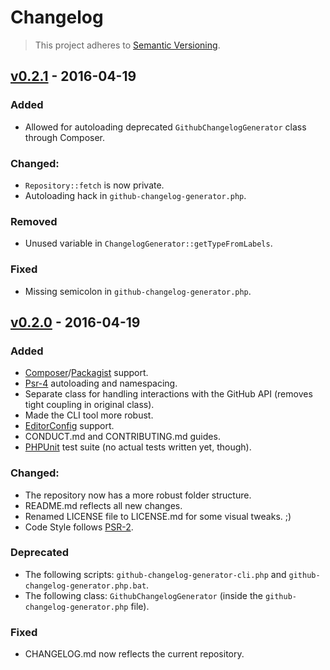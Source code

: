 # Changelog
> This project adheres to [Semantic Versioning](http://semver.org/).

## [v0.2.1](https://github.com/nbish11/github-changelog-generator/releases/tag/v0.2.1) - 2016-04-19
### Added
- Allowed for autoloading deprecated `GithubChangelogGenerator` class through Composer.

### Changed:
- `Repository::fetch` is now private.
- Autoloading hack in `github-changelog-generator.php`.

### Removed
- Unused variable in `ChangelogGenerator::getTypeFromLabels`.

### Fixed
- Missing semicolon in `github-changelog-generator.php`.

## [v0.2.0](https://github.com/nbish11/github-changelog-generator) - 2016-04-19
### Added
- [Composer](https://getcomposer.org/)/[Packagist](https://packagist.org/) support.
- [Psr-4](http://www.php-fig.org/psr/psr-4/) autoloading and namespacing.
- Separate class for handling interactions with the GitHub API (removes tight coupling in original class).
- Made the CLI tool more robust.
- [EditorConfig](http://editorconfig.org/) support.
- CONDUCT.md and CONTRIBUTING.md guides.
- [PHPUnit](https://phpunit.de/) test suite (no actual tests written yet, though).

### Changed:
- The repository now has a more robust folder structure.
- README.md reflects all new changes.
- Renamed LICENSE file to LICENSE.md for some visual tweaks. ;)
- Code Style follows [PSR-2](http://www.php-fig.org/psr/psr-2/).

### Deprecated
- The following scripts: `github-changelog-generator-cli.php` and `github-changelog-generator.php.bat`.
- The following class: `GithubChangelogGenerator` (inside the `github-changelog-generator.php` file).

### Fixed
- CHANGELOG.md now reflects the current repository.
